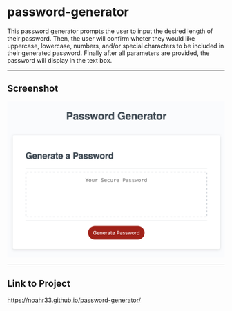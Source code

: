 # password-generator

This password generator prompts the user to input the desired length of their password. Then, the user will confirm wheter they would like uppercase, lowercase, numbers, and/or special characters to be included in their generated password. Finally after all parameters are provided, the password will display in the text box.

***

## Screenshot
![Password Generator](/assets/Screenshot%202023-06-17%20at%2010.50.30%20PM.png)

***

## Link to Project

https://noahr33.github.io/password-generator/
